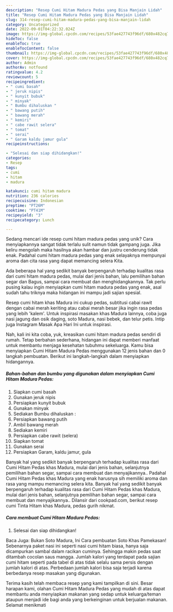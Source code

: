 ```yaml
---
description: "Resep Cumi Hitam Madura Pedas yang Bisa Manjain Lidah"
title: "Resep Cumi Hitam Madura Pedas yang Bisa Manjain Lidah"
slug: 314-resep-cumi-hitam-madura-pedas-yang-bisa-manjain-lidah
category: Uncategorized
date: 2022-09-01T04:22:32.024Z
image: https://img-global.cpcdn.com/recipes/53fae427743f96df/680x482cq70/cumi-hitam-madura-pedas-foto-resep-utama.jpg
hideToc: false
enableToc: true
enableTocContent: false
thumbnail: https://img-global.cpcdn.com/recipes/53fae427743f96df/680x482cq70/cumi-hitam-madura-pedas-foto-resep-utama.jpg
cover: https://img-global.cpcdn.com/recipes/53fae427743f96df/680x482cq70/cumi-hitam-madura-pedas-foto-resep-utama.jpg
author: Admin
authorAv: notfound
ratingvalue: 4.2
reviewcount: 5
recipeingredient:
- " cumi basah"
- " jeruk nipis"
- " kunyit bubuk"
- " minyak"
- " Bumbu dihaluskan "
- " bawang putih"
- " bawang merah"
- " kemiri"
- " cabe rawit selera"
- " tomat"
- " serai"
- " Garam kaldu jamur gula"
recipeinstructions:

- "Selesai dan siap dihidangkan!"
categories:
- Resep
tags:
- cumi
- hitam
- madura

katakunci: cumi hitam madura 
nutrition: 236 calories
recipecuisine: Indonesian
preptime: "PT26M"
cooktime: "PT41M"
recipeyield: "3"
recipecategory: Lunch

---
```





Sedang mencari ide resep cumi hitam madura pedas yang unik? Cara menyiapkannya sangat tidak terlalu sulit namun tidak gampang juga. Jika keliru mengolah maka hasilnya akan hambar dan justru cenderung tidak enak. Padahal cumi hitam madura pedas yang enak selayaknya mempunyai aroma dan cita rasa yang dapat memancing selera Kita.





Ada beberapa hal yang sedikit banyak berpengaruh terhadap kualitas rasa dari cumi hitam madura pedas, mulai dari jenis bahan, lalu pemilihan bahan segar dan Bagus, sampai cara membuat dan menghidangkannya. Tak perlu pusing kalau ingin menyiapkan cumi hitam madura pedas yang enak,      asal sudah tahu triknya maka hidangan ini mampu jadi sajian spesial.














Resep cumi hitam khas Madura ini cukup pedas, subtitusi cabai rawit dengan cabai merah keriting atau cabai merah besar jika ingin rasa pedas yang lebih &#39;kalem&#39;. Untuk inspirasi masakan khas Madura lainnya, coba juga nasi jagung dan osik daging, soto Madura, nasi bebek, dan telur petis. Intip juga Instagram Masak Apa Hari Ini untuk inspirasi.






Nah, kali ini kita coba, yuk, kreasikan cumi hitam madura pedas sendiri di rumah. Tetap berbahan sederhana, hidangan ini dapat memberi manfaat untuk membantu menjaga kesehatan tubuhmu sekeluarga. Kamu bisa menyiapkan Cumi Hitam Madura Pedas menggunakan 12 jenis bahan dan 0 langkah pembuatan. Berikut ini langkah-langkah dalam menyiapkan hidangannya.

<!--inarticleads1-->

##### Bahan-bahan dan bumbu yang digunakan dalam menyiapkan Cumi Hitam Madura Pedas:

1. Siapkan  cumi basah
1. Gunakan  jeruk nipis
1. Persiapkan  kunyit bubuk
1. Gunakan  minyak
1. Sediakan  Bumbu dihaluskan :
1. Persiapkan  bawang putih
1. Ambil  bawang merah
1. Sediakan  kemiri
1. Persiapkan  cabe rawit (selera)
1. Siapkan  tomat
1. Gunakan  serai
1. Persiapkan  Garam, kaldu jamur, gula


Banyak hal yang sedikit banyak berpengaruh terhadap kualitas rasa dari Cumi Hitam Pedas khas Madura, mulai dari jenis bahan, selanjutnya pemilihan bahan segar, sampai cara membuat dan menyajikannya.. Padahal Cumi Hitam Pedas khas Madura yang enak harusnya sih memiliki aroma dan rasa yang mampu memancing selera kita. Banyak hal yang sedikit banyak berpengaruh terhadap kualitas rasa dari Cumi Hitam Pedas khas Madura, mulai dari jenis bahan, selanjutnya pemilihan bahan segar, sampai cara membuat dan menyajikannya.. Dilansir dari cookpad.com, berikut resep cumi Tinta Hitam khas Madura, pedas gurih nikmat. 

<!--inarticleads2-->

##### Cara membuat Cumi Hitam Madura Pedas:


1. Selesai dan siap dihidangkan!

Baca Juga: Bukan Soto Madura, Ini Cara pembuatan Soto Khas Pamekasan! Sebenarnya paket nasi ini seperti nasi cumi hitam biasa, hanya saja dicampurkan sambal dalam racikan cuminya. Sehingga makin pedas saat ditambah cocolan saus mangga. Jumlah kalori yang terdapat pada sajian cumi hitam seperti pada tabel di atas tidak selalu sama persis dengan jumlah kalori di atas. Perbedaan jumlah kalori bisa saja terjadi karena berbedanya resep masakan yang digunakan. 

Terima kasih telah membaca resep yang kami tampilkan di sini. Besar harapan kami, olahan Cumi Hitam Madura Pedas yang mudah di atas dapat membantu anda menyiapkan makanan yang sedap untuk keluarga/teman ataupun menjadi ide bagi anda yang berkeinginan untuk berjualan makanan. Selamat menikmati
